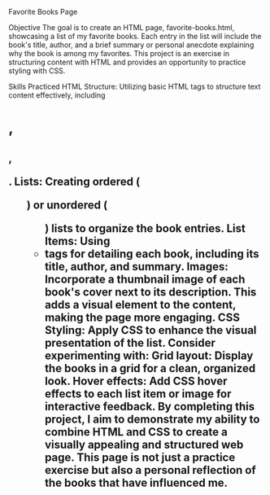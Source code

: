 Favorite Books Page

Objective
The goal is to create an HTML page, favorite-books.html, showcasing a list of my favorite books. Each entry in the list will include the book's title, author, and a brief summary or personal anecdote explaining why the book is among my favorites. This project is an exercise in structuring content with HTML and provides an opportunity to practice styling with CSS.

Skills Practiced
HTML Structure: Utilizing basic HTML tags to structure text content effectively, including <h1>, <h2>, <p>.
Lists: Creating ordered (<ol>) or unordered (<ul>) lists to organize the book entries.
List Items: Using <li> tags for detailing each book, including its title, author, and summary.
Images: Incorporate a thumbnail image of each book's cover next to its description. This adds a visual element to the content, making the page more engaging.
CSS Styling: Apply CSS to enhance the visual presentation of the list. Consider experimenting with:
Grid layout: Display the books in a grid for a clean, organized look.
Hover effects: Add CSS hover effects to each list item or image for interactive feedback.
By completing this project, I aim to demonstrate my ability to combine HTML and CSS to create a visually appealing and structured web page. This page is not just a practice exercise but also a personal reflection of the books that have influenced me.

